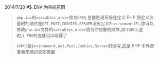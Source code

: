 
2014/7/20
#$_ENV 为空的原因
>`php.ini`的`variables_order`值为`GPCS`,也就是说系统在定义 PHP 预定义变量时的顺序是`GET,POST,COOKIES,SERVER`没有定义`Environment(E)`,你可以修改`php.ini`文件的`variables_order`值为你想要的顺序,如:`EGPCS`,这时,`$_ENV`的值就可以取得了

>`EGPCS`是`Environment,Get,Post,Cookies,Server`的缩写,这是 PHP 中外部变量来源的全部范围